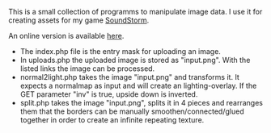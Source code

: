 This is a small collection of programms to manipulate image data. 
I use it for creating assets for my game <a href="soundstorm.uhx.ch">SoundStorm</a>.

An online version is available <a href="https://image-manipulation.uhx.ch">here</a>.

<ul>
  <li>The index.php file is the entry mask for uploading an image.</li>
<li>In uploads.php the uploaded image is stored as "input.png". With the listed links the image can be processed.</li>
<li>normal2light.php takes the image "input.png" and transforms it. It expects a normalmap as input and will create an lighting-overlay. If the GET parameter "inv" is true, upside down is inverted.</li>
<li>split.php takes the image "input.png", splits it in 4 pieces and rearranges them that the borders can be manually smoothen/connected/glued together in order to create an infinite repeating texture.</li>
